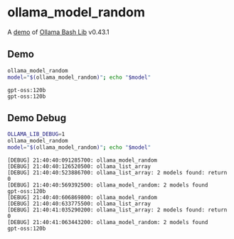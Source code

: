 # ollama_model_random

A [demo](../README.md#demos) of [Ollama Bash Lib](https://github.com/attogram/ollama-bash-lib) v0.43.1

## Demo

```bash
ollama_model_random
model="$(ollama_model_random)"; echo "$model"
```
```
gpt-oss:120b
gpt-oss:120b
```

## Demo Debug

```bash
OLLAMA_LIB_DEBUG=1
ollama_model_random
model="$(ollama_model_random)"; echo "$model"
```
```
[DEBUG] 21:40:40:091285700: ollama_model_random
[DEBUG] 21:40:40:126520500: ollama_list_array
[DEBUG] 21:40:40:523886700: ollama_list_array: 2 models found: return 0
[DEBUG] 21:40:40:569392500: ollama_model_random: 2 models found
gpt-oss:120b
[DEBUG] 21:40:40:606869800: ollama_model_random
[DEBUG] 21:40:40:633775500: ollama_list_array
[DEBUG] 21:40:41:035290200: ollama_list_array: 2 models found: return 0
[DEBUG] 21:40:41:063443200: ollama_model_random: 2 models found
gpt-oss:120b
```
